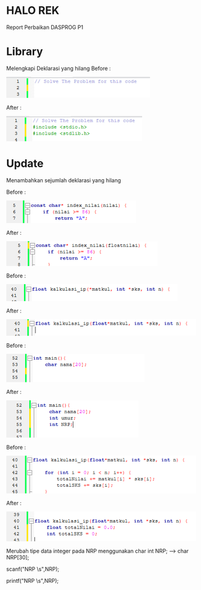 # HALO REK
Report Perbaikan DASPROG P1

# Library
Melengkapi Deklarasi yang hilang
Before :

![alt text](img/image.png)

After :

![alt text](img/image-1.png)

# Update
Menambahkan sejumlah deklarasi yang hilang

Before :

![alt text](img/image-2.png)

After : 

![alt text](img/image-3.png)

Before : 

![alt text](img/image-5.png)

After : 

![alt text](img/image-6.png)

Before :

![alt text](img/image-7.png)

After : 

![alt text](img/image-8.png)

Before :

![alt text](img/image-9.png)

After :

![alt text](img/image-10.png)

Merubah tipe data integer pada NRP menggunakan char
int NRP; --> char NRP[30];

scanf("NRP \s",NRP);

printf("NRP \s",NRP);
